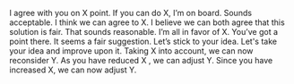I agree with you on X point.
If you can do X, I’m on board.
Sounds acceptable.
I think we can agree to X.
I believe we can both agree that this solution is fair.
That sounds reasonable.
I’m all in favor of X.
You’ve got a point there.
It seems a fair suggestion.
Let’s stick to your idea.
Let's take your idea and improve upon it.
Taking X into account, we can now reconsider Y.
As you have reduced X , we can adjust Y.
Since you have increased X, we can now adjust Y.